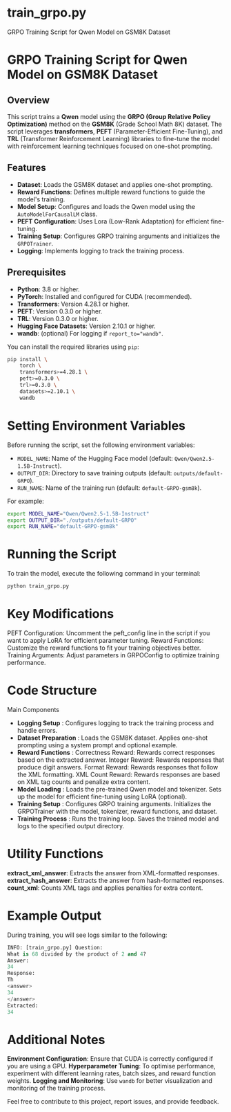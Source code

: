 # train_grpo.py
GRPO Training Script for Qwen Model on GSM8K Dataset
# GRPO Training Script for Qwen Model on GSM8K Dataset

## Overview

This script trains a **Qwen** model using the **GRPO (Group Relative Policy Optimization)** method on the **GSM8K** (Grade School Math 8K) dataset. The script leverages **transformers**, **PEFT** (Parameter-Efficient Fine-Tuning), and **TRL** (Transformer Reinforcement Learning) libraries to fine-tune the model with reinforcement learning techniques focused on one-shot prompting.

## Features

- **Dataset**: Loads the GSM8K dataset and applies one-shot prompting.
- **Reward Functions**: Defines multiple reward functions to guide the model's training.
- **Model Setup**: Configures and loads the Qwen model using the `AutoModelForCausalLM` class.
- **PEFT Configuration**: Uses Lora (Low-Rank Adaptation) for efficient fine-tuning.
- **Training Setup**: Configures GRPO training arguments and initializes the `GRPOTrainer`.
- **Logging**: Implements logging to track the training process.

## Prerequisites

- **Python**: 3.8 or higher.
- **PyTorch**: Installed and configured for CUDA (recommended).
- **Transformers**: Version 4.28.1 or higher.
- **PEFT**: Version 0.3.0 or higher.
- **TRL**: Version 0.3.0 or higher.
- **Hugging Face Datasets**: Version 2.10.1 or higher.
- **wandb**: (optional) For logging if `report_to="wandb"`.

You can install the required libraries using `pip`:

```bash
pip install \
    torch \
    transformers>=4.28.1 \
    peft>=0.3.0 \
    trl>=0.3.0 \
    datasets>=2.10.1 \
    wandb
```
# Setting Environment Variables

Before running the script, set the following environment variables:

* `MODEL_NAME`: Name of the Hugging Face model (default: `Qwen/Qwen2.5-1.5B-Instruct`).
* `OUTPUT_DIR`: Directory to save training outputs (default: `outputs/default-GRPO`).
* `RUN_NAME`: Name of the training run (default: `default-GRPO-gsm8k`).

For example:

```bash
export MODEL_NAME="Qwen/Qwen2.5-1.5B-Instruct"
export OUTPUT_DIR="./outputs/default-GRPO"
export RUN_NAME="default-GRPO-gsm8k"
```
# Running the Script
To train the model, execute the following command in your terminal:
```python
python train_grpo.py
```
# Key Modifications
PEFT Configuration: Uncomment the peft_config line in the script if you want to apply LoRA for efficient parameter tuning.
Reward Functions: Customize the reward functions to fit your training objectives better.
Training Arguments: Adjust parameters in GRPOConfig to optimize training performance.

# Code Structure
Main Components
- **Logging Setup** :
Configures logging to track the training process and handle errors.
- **Dataset Preparation** :
Loads the GSM8K dataset.
Applies one-shot prompting using a system prompt and optional example.
- **Reward Functions** :
Correctness Reward: Rewards correct responses based on the extracted answer.
Integer Reward: Rewards responses that produce digit answers.
Format Reward: Rewards responses that follow the XML formatting.
XML Count Reward: Rewards responses are based on XML tag counts and penalize extra content.
- **Model Loading** :
Loads the pre-trained Qwen model and tokenizer.
Sets up the model for efficient fine-tuning using LoRA (optional).
- **Training Setup** :
Configures GRPO training arguments.
Initializes the GRPOTrainer with the model, tokenizer, reward functions, and dataset.
- **Training Process** :
Runs the training loop.
Saves the trained model and logs to the specified output directory.

# Utility Functions
**extract_xml_answer**: Extracts the answer from XML-formatted responses.
**extract_hash_answer**: Extracts the answer from hash-formatted responses.
**count_xml**: Counts XML tags and applies penalties for extra content.

# Example Output
During training, you will see logs similar to the following:
```python
INFO: [train_grpo.py] Question:
What is 68 divided by the product of 2 and 4?
Answer:
34
Response:
Th
<answer>
34
</answer>
Extracted:
34
```
# Additional Notes
**Environment Configuration**: Ensure that CUDA is correctly configured if you are using a GPU.
**Hyperparameter Tuning**: To optimise performance, experiment with different learning rates, batch sizes, and reward function weights.
**Logging and Monitoring**: Use `wandb` for better visualization and monitoring of the training process.

Feel free to contribute to this project, report issues, and provide feedback.